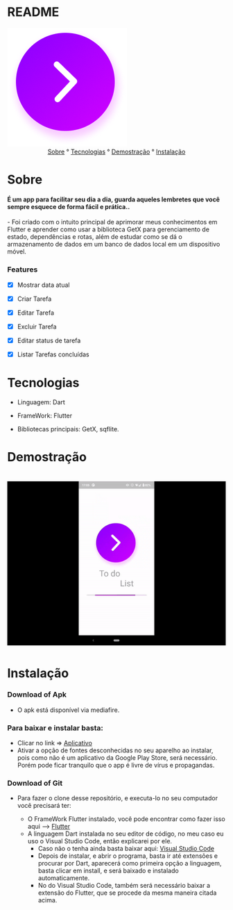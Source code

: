 # README

<p1 align ="center">
<img src="assets\images\splash.png" />
</p1>




<center>
<p1 align ="center">
   <a href = "#sobre">Sobre</a> ° 
   <a href = "#tecnologias">Tecnologias</a> ° 
   <a href = "#demostração">Demostração</a> ° 
    <a href = "#instalação">Instalação</a>


</p1>
</center>

# Sobre
<h4>É um app para facilitar seu dia a dia, guarda aqueles lembretes que você sempre esquece de forma fácil e prática..</h4>
- Foi criado com o intuito principal de aprimorar meus conhecimentos em Flutter e aprender como usar a biblioteca GetX para gerenciamento de estado, dependências e rotas, além de estudar como se dá o armazenamento de dados em um banco de dados local em um dispositivo móvel.




### Features

- [x] Mostrar data atual

- [x] Criar Tarefa

- [x] Editar Tarefa

- [x] Excluir Tarefa

- [x] Editar status de tarefa

- [x] Listar Tarefas concluídas

# Tecnologias
- Linguagem: Dart

- FrameWork: Flutter

- Bibliotecas principais: GetX, sqflite.

# Demostração

<h1 align="center">
<img src="assets\gif\gif_github.gif" />
</h1>


# Instalação
### Download of Apk
 - O apk está disponível via mediafire.


<h3>Para baixar e instalar basta:</h3>

- Clicar no link =>  <a href = "https://www.mediafire.com/file/vslf9y0fe58v7i3/TodoList.apk/file">Aplicativo</a>
- Ativar a opção de fontes desconhecidas no seu aparelho ao instalar, pois como não é um aplicativo da Google Play Store, será necessário. Porém pode ficar tranquilo que o app é livre de vírus e propagandas.

### Download of Git
 - Para fazer o clone desse repositório, e executa-lo no seu computador você precisará ter:
   
   - O FrameWork Flutter instalado, você pode encontrar como fazer isso aqui --> <a href = "https://flutter.dev/">Flutter</a>
   - A linguagem Dart instalada no seu editor de código, no meu caso eu uso o Visual Studio Code, então explicarei por ele.
      - Caso não o tenha ainda basta baixar aqui: <a href = "https://code.visualstudio.com/">Visual Studio Code</a>
      - Depois de instalar, e abrir o programa, basta ir até extensões e procurar por Dart, aparecerá como primeira opção a linguagem, basta clicar em install, e será baixado e instalado automaticamente.
      - No do Visual Studio Code, também será necessário baixar a extensão do Flutter, que se procede da mesma maneira citada acima.
      








